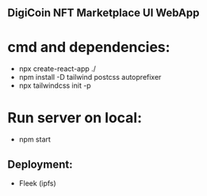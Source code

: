 ## DigiCoin NFT Marketplace UI WebApp

# cmd and dependencies:
* npx create-react-app ./
* npm install -D tailwind postcss autoprefixer
* npx tailwindcss init -p

# Run server on local:
* npm start

## Deployment:
- Fleek (ipfs)